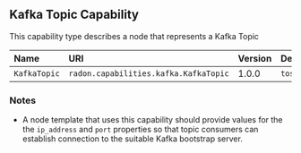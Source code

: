 ## Kafka Topic Capability

This capability type describes a node that represents a Kafka Topic

| Name | URI | Version | Derived From |
|:---- |:--- |:------- |:------------ |
| `KafkaTopic` | `radon.capabilities.kafka.KafkaTopic` | 1.0.0 | `tosca.capabilities.Root` |

### Notes

* A node template that uses this capability should provide values for the the `ip_address` and `port` properties so that topic consumers can establish connection to the suitable Kafka bootstrap server.
